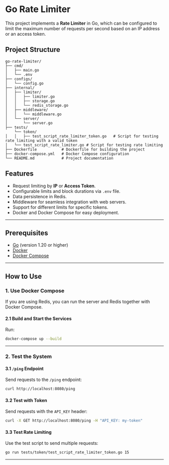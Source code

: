 # Go Rate Limiter

This project implements a **Rate Limiter** in Go, which can be configured to limit the maximum number of requests per second based on an IP address or an access token.

## Project Structure

```plaintext
go-rate-limiter/
├── cmd/
│   ├── main.go
│   └── .env
├── configs/
│   └── config.go
├── internal/
│   ├── limiter/
│   │   ├── limiter.go
│   │   ├── storage.go
│   │   └── redis_storage.go
│   ├── middleware/
│   │   └── middleware.go
│   └── server/
│       └── server.go
├── tests/
    └── token/
│   │   ├── test_script_rate_limiter_token.go   # Script for testing rate limiting with a valid token
│   └── test_script_rate_limiter.go # Script for testing rate limiting
├── Dockerfile           # Dockerfile for building the project
├── docker-compose.yml   # Docker Compose configuration
└── README.md            # Project documentation
```


## Features

- Request limiting by **IP** or **Access Token**.
- Configurable limits and block durations via `.env` file.
- Data persistence in Redis.
- Middleware for seamless integration with web servers.
- Support for different limits for specific tokens.
- Docker and Docker Compose for easy deployment.

---

## Prerequisites

- [Go](https://golang.org/) (version 1.20 or higher)
- [Docker](https://www.docker.com/)
- [Docker Compose](https://docs.docker.com/compose/)

---

## How to Use

### 1. Use Docker Compose

If you are using Redis, you can run the server and Redis together with Docker Compose.

#### **2.1 Build and Start the Services**
Run:

```bash
docker-compose up --build
```

---

### 2. Test the System

#### **3.1 `/ping` Endpoint**
Send requests to the `/ping` endpoint:

```bash
curl http://localhost:8080/ping
```

#### **3.2 Test with Token**
Send requests with the `API_KEY` header:

```bash
curl -X GET http://localhost:8080/ping -H "API_KEY: my-token"
```

#### **3.3 Test Rate Limiting**
Use the test script to send multiple requests:

```bash
go run tests/token/test_script_rate_limiter_token.go 15
```

---